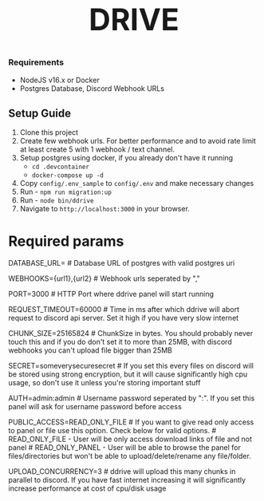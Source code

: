 <h1 align="center" style="font-size: 60px"> DRIVE </h1>

### Requirements
- NodeJS v16.x or Docker
- Postgres Database, Discord Webhook URLs

## Setup Guide
1. Clone this project
2. Create few webhook urls. For better performance and to avoid rate limit at least create 5 with 1 webhook / text channel. 
3. Setup postgres using docker, if you already don't have it running
   - `cd .devcontainer`
   - `docker-compose up -d`
4. Copy `config/.env_sample` to `config/.env` and make necessary changes
6. Run - `npm run migration:up`
7. Run - `node bin/ddrive`
8. Navigate to `http://localhost:3000` in your browser.

# Required params
DATABASE_URL= # Database URL of postgres with valid postgres uri

WEBHOOKS={url1},{url2} # Webhook urls seperated by ","

PORT=3000 # HTTP Port where ddrive panel will start running

REQUEST_TIMEOUT=60000 # Time in ms after which ddrive will abort request to discord api server. Set it high if you have very slow internet

CHUNK_SIZE=25165824 # ChunkSize in bytes. You should probably never touch this and if you do  don't set it to more than 25MB, with discord webhooks you can't upload file bigger than 25MB

SECRET=someverysecuresecret # If you set this every files on discord will be stored using strong encryption, but it will cause significantly high cpu usage, so don't use it unless you're storing important stuff

AUTH=admin:admin # Username password seperated by ":". If you set this panel will ask for username password before access

PUBLIC_ACCESS=READ_ONLY_FILE # If you want to give read only access to panel or file use this option. Check below for valid options.
                             # READ_ONLY_FILE - User will be only access download links of file and not panel
                             # READ_ONLY_PANEL - User will be able to browse the panel for files/directories but won't be able to upload/delete/rename any file/folder.

UPLOAD_CONCURRENCY=3 # ddrive will upload this many chunks in parallel to discord. If you have fast internet increasing it will significantly increase performance at cost of cpu/disk usage                                              




